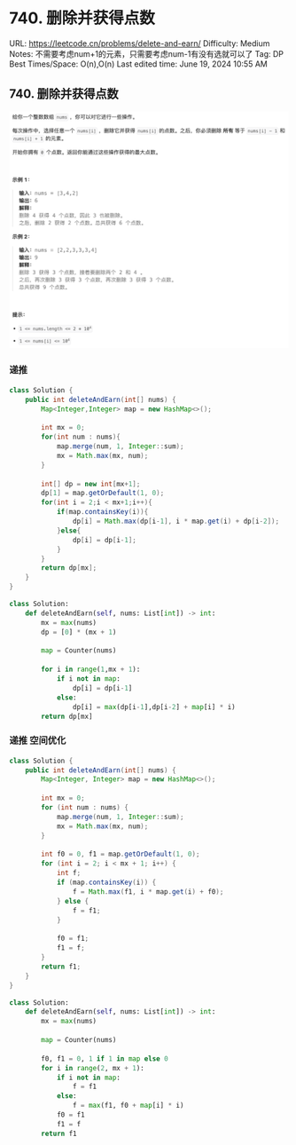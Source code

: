 # 740. 删除并获得点数

URL: https://leetcode.cn/problems/delete-and-earn/
Difficulty: Medium
Notes: 不需要考虑num+1的元素，只需要考虑num-1有没有选就可以了
Tag: DP
Best Times/Space: O(n),O(n)
Last edited time: June 19, 2024 10:55 AM

## 740. 删除并获得点数

![Untitled](740%20%E5%88%A0%E9%99%A4%E5%B9%B6%E8%8E%B7%E5%BE%97%E7%82%B9%E6%95%B0/Untitled.png)

### 递推

```java
class Solution {
    public int deleteAndEarn(int[] nums) {
        Map<Integer,Integer> map = new HashMap<>();

        int mx = 0;
        for(int num : nums){
            map.merge(num, 1, Integer::sum);
            mx = Math.max(mx, num);
        }

        int[] dp = new int[mx+1];
        dp[1] = map.getOrDefault(1, 0);
        for(int i = 2;i < mx+1;i++){
            if(map.containsKey(i)){
                dp[i] = Math.max(dp[i-1], i * map.get(i) + dp[i-2]);
            }else{
                dp[i] = dp[i-1];
            }
        }
        return dp[mx];
    }
}
```

```python
class Solution:
    def deleteAndEarn(self, nums: List[int]) -> int:
        mx = max(nums)
        dp = [0] * (mx + 1)
        
        map = Counter(nums)
        
        for i in range(1,mx + 1):
            if i not in map:
                dp[i] = dp[i-1]
            else:
                dp[i] = max(dp[i-1],dp[i-2] + map[i] * i)
        return dp[mx]
```

### 递推 空间优化

```java
class Solution {
    public int deleteAndEarn(int[] nums) {
        Map<Integer, Integer> map = new HashMap<>();

        int mx = 0;
        for (int num : nums) {
            map.merge(num, 1, Integer::sum);
            mx = Math.max(mx, num);
        }

        int f0 = 0, f1 = map.getOrDefault(1, 0);
        for (int i = 2; i < mx + 1; i++) {
            int f;
            if (map.containsKey(i)) {
                f = Math.max(f1, i * map.get(i) + f0);
            } else {
                f = f1;
            }

            f0 = f1;
            f1 = f;
        }
        return f1;
    }
}
```

```python
class Solution:
    def deleteAndEarn(self, nums: List[int]) -> int:
        mx = max(nums)

        map = Counter(nums)

        f0, f1 = 0, 1 if 1 in map else 0
        for i in range(2, mx + 1):
            if i not in map:
                f = f1
            else:
                f = max(f1, f0 + map[i] * i)
            f0 = f1
            f1 = f
        return f1
```